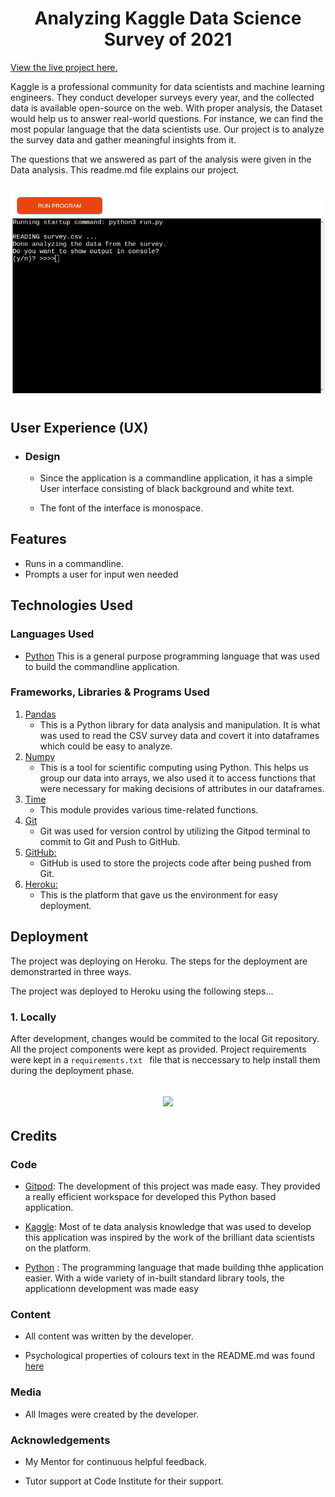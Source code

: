<h1 align="center">Analyzing Kaggle Data Science Survey of 2021</h1>

[View the live project here.](https://dataanalysis2021.herokuapp.com/)

Kaggle is a professional community for data scientists and machine learning engineers. They conduct developer surveys every year, and the collected data is available open-source on the web. With proper analysis, the Dataset would help us to answer real-world questions. For instance, we can find the most popular language that the data scientists use. Our project is to analyze the survey data and gather meaningful insights from it.

The questions that we answered as part of the analysis were given in the Data analysis. This readme.md file explains our project.

<h2 align="center"><img src="pics/proj.png"></h2>

## User Experience (UX)

-   ### Design
    -   Since the application is a commandline application, it has a simple User interface consisting of black background and white text.

    - The font of the interface is monospace.

        
## Features

- Runs in a commandline.
- Prompts a user for input wen needed


## Technologies Used

### Languages Used

-   [Python](https://www.python.org/)
This is a general purpose programming language that was used to build the commandline application.


### Frameworks, Libraries & Programs Used

1. [Pandas](https://pandas.pydata.org/)
    - This is a Python library for data analysis and manipulation. It is what was used to read the CSV survey data and covert it into dataframes which could be easy to analyze.
2. [Numpy](https://numpy.org/)
    - This is a tool for scientific computing using Python. This helps us group our data into arrays, we also used it to access functions that were necessary for making decisions of attributes in our dataframes.
3. [Time](https://fonts.google.com/)
    - This module provides various time-related functions.
4. [Git](https://git-scm.com/)
    - Git was used for version control by utilizing the Gitpod terminal to commit to Git and Push to GitHub.
5. [GitHub:](https://github.com/)
    - GitHub is used to store the projects code after being pushed from Git.
6. [Heroku:](https://heroku.com)
    - This is the platform that gave us the environment for easy deployment.



## Deployment

The project was deploying on Heroku. The steps for the deployment are demonstrarted in three ways.



The project was deployed to Heroku using the following steps...

### 1. Locally
After development, changes would be commited to the local Git repository. All the project components were kept as provided. Project requirements were kept in a ```requirements.txt ``` file that is neccessary to help install them during the deployment phase.
<h2 align="center"><img src="pics/.png"></h2>



## Credits

### Code

-   [Gitpod](https://gitpod.io): The development of this project was made easy. They provided a really efficient workspace for developed this Python based application.

-   [Kaggle](https://kaggle.com): Most of te data analysis knowledge that was used to develop this application was inspired by the work of the brilliant data scientists on the platform.

-   [Python](https://python.org/) : The programming language that made building thhe application easier. With a wide variety of in-built standard library tools, the applicationn development was made easy

### Content

-   All content was written by the developer.

-   Psychological properties of colours text in the README.md was found [here](http://www.colour-affects.co.uk/psychological-properties-of-colours)

### Media

-   All Images were created by the developer.

### Acknowledgements

-   My Mentor for continuous helpful feedback.

-   Tutor support at Code Institute for their support.